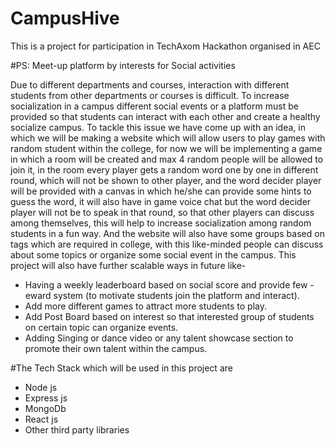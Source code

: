 # CampusHive
This is a project for participation in TechAxom Hackathon organised in AEC

#PS: Meet-up platform by interests for Social activities 

Due to different departments and courses, interaction with different students 
from other departments or courses is difficult. To increase socialization in a 
campus different social events or a platform must be provided so that students 
can interact with each other and create a healthy socialize campus. 
To tackle this issue we have come up with an idea, in which we will be making a 
website which will allow users to play games with random student within the 
college, for now we will be implementing a game in which a room will be 
created and max 4 random people will be allowed to join it, in the room every 
player gets a random word one by one in different round, which will not be 
shown to other player, and the word decider player will be provided with a 
canvas in which he/she can provide some hints to guess the word, it will also 
have in game voice chat but the word decider player will not be to speak in that 
round, so that other players can discuss among themselves, this will help to 
increase socialization among random students in a fun way. And the website 
will also have some groups based on tags which are required in college, with this 
like-minded people can discuss about some topics or organize some social event 
in the campus. 
This project will also have further scalable ways in future like- 
- Having a weekly leaderboard based on social score and provide few 
-eward system (to motivate students join the platform and interact). 
- Add more different games to attract more students to play. 
- Add Post Board based on interest so that interested group of students on 
certain topic can organize events. 
- Adding Singing or dance video or any talent showcase section to promote 
their own talent within the campus. 

#The Tech Stack which will be used in this project are 
- Node js 
- Express js 
- MongoDb 
- React js 
- Other third party libraries
